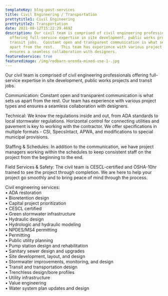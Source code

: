 ```yaml
---
templateKey: blog-post-services
title: Civil Engineering / Transportation
prettytitle1: Civil Engineering
prettytitle2: Transportation
date: 2021-08-12T15:22:29.469Z
description: Our civil team is comprised of civil engineering professionals
  offering full-service expertise in site development, public works projects and
  transit jobs.  Constant open and transparent communication is what sets us
  apart from the rest.   This team has experience with various project types and
  ensures a seamless collaboration with designers.
featuredservice: true
featuredimage: /img/redbarn-orenda-mixed-use-1-.jpg
---
```

Our civil team is comprised of civil engineering professionals offering full-service expertise in site development, public works projects and transit jobs. 

Communication: Constant open and transparent communication is what sets us apart from the rest. Our team has experience with various project types and ensures a seamless collaboration with designers.

Technical: We know the regulations inside and out, from ADA standards to local stormwater regulations. Horizontal control for connecting utilities and pavement is key to working with the contractor. We offer specifications in multiple formats - CSI, SpecsIntact, APWA, and modifications to special municipal provisions.

Staffing & Schedules: In addition to the communication, we have project managers working within the schedules to keep consistent staff on the project from the beginning to the end.

Field Services & Safety: The civil team is CESCL-certified and OSHA-10hr trained to see the project through completion. We are here to help your project go smoothly and to bring peace of mind through the process.

Civil engineering services:  
• ADA restoration  
• Bioretention design  
• Capital project prioritization  
• CESCL certified  
• Green stormwater infrastructure  
• Hydraulic design  
• Hydrologic and hydraulic modeling  
• NPDES/MS4 permitting  
• Permitting  
• Public utility planning  
• Pump station design and rehabilitation  
• Sanitary sewer design and upgrades  
• Site development, layout, and design  
• Stormwater improvements, monitoring, and design  
• Transit and transportation design  
• Trenchless design/bore profiles  
• Utility infrastructure  
• Value engineering  
• Water system plan updates and design